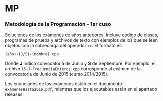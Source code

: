 # MP
### Metodología de la Programación - 1er cuso

Soluciones de los exámenes de años anteriores. Incluye código de clases,
programas de prueba y archivos de texto con ejemplos de los que se leen 
objetos con la sobrecarga del operador `>>`. El formato es:

    (año)-(J/S)-(nombre).cpp
  
Donde **J** indica convocatoria de Junio y **S** de Septiembre.
Por ejemplo, el archivo `15-J-FrecuenciaEnteros.cpp` corresponde al exámen
de la convocatoria de Junio de 2015 (curso 2014/2015).

Los enunciados de los exámenes están en el documento `examenesHasta2016.pdf`,
mientras que los ejecutables están en el apartado releases.
